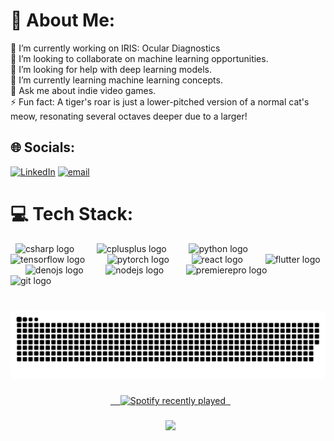 # 💫 About Me:
🔭 I’m currently working on IRIS: Ocular Diagnostics<br>👯 I’m looking to collaborate on machine learning opportunities.<br>🤝 I’m looking for help with deep learning models.<br>🌱 I’m currently learning machine learning concepts.<br>💬 Ask me about indie video games.<br>⚡ Fun fact: A tiger's roar is just a lower-pitched version of a normal cat's meow, resonating several octaves deeper due to a larger!


## 🌐 Socials:
[![LinkedIn](https://img.shields.io/badge/LinkedIn-%230077B5.svg?logo=linkedin&logoColor=white)](https://linkedin.com/in/byayushjain) [![email](https://img.shields.io/badge/Email-D14836?logo=gmail&logoColor=white)](mailto:by.ayushjain@gmail.com) 

# 💻 Tech Stack:
<div align="left">
  <img src="https://cdn.jsdelivr.net/gh/devicons/devicon/icons/csharp/csharp-original.svg" height="40" alt="csharp logo"  />
  <img width="12" />
  <img src="https://cdn.jsdelivr.net/gh/devicons/devicon/icons/cplusplus/cplusplus-original.svg" height="40" alt="cplusplus logo"  />
  <img width="12" />
  <img src="https://cdn.jsdelivr.net/gh/devicons/devicon/icons/python/python-original.svg" height="40" alt="python logo"  />
  <img width="12" />
  <img src="https://cdn.jsdelivr.net/gh/devicons/devicon/icons/tensorflow/tensorflow-original.svg" height="40" alt="tensorflow logo"  />
  <img width="12" />
  <img src="https://cdn.jsdelivr.net/gh/devicons/devicon/icons/pytorch/pytorch-original.svg" height="40" alt="pytorch logo"  />
  <img width="12" />
  <img src="https://cdn.jsdelivr.net/gh/devicons/devicon/icons/react/react-original.svg" height="40" alt="react logo"  />
  <img width="12" />
  <img src="https://cdn.jsdelivr.net/gh/devicons/devicon/icons/flutter/flutter-original.svg" height="40" alt="flutter logo"  />
  <img width="12" />
  <img src="https://cdn.jsdelivr.net/gh/devicons/devicon/icons/denojs/denojs-original.svg" height="40" alt="denojs logo"  />
  <img width="12" />
  <img src="https://cdn.jsdelivr.net/gh/devicons/devicon/icons/nodejs/nodejs-original.svg" height="40" alt="nodejs logo"  />
  <img width="12" />
  <img src="https://cdn.jsdelivr.net/gh/devicons/devicon/icons/premierepro/premierepro-plain.svg" height="40" alt="premierepro logo"  />
  <img width="12" />
  <img src="https://cdn.jsdelivr.net/gh/devicons/devicon/icons/git/git-original.svg" height="40" alt="git logo"  />
</div>

###

<picture>
  <source media="(prefers-color-scheme: dark)" srcset="https://raw.githubusercontent.com/aywhoosh/aywhoosh/output/github-snake-dark.svg" />
  <source media="(prefers-color-scheme: light)" srcset="https://raw.githubusercontent.com/aywhoosh/aywhoosh/output/github-snake.svg" />
  <img alt="github-snake" src="https://raw.githubusercontent.com/aywhoosh/aywhoosh/output/github-snake.svg" />
</picture>

###

<div align="center">
  <a href="https://open.spotify.com/user/ghoulzzz">
    <img src="https://spotify-recently-played-readme.vercel.app/api?user=ghoulzzz&count=5&unique=true" alt="Spotify recently played"  />
  </a>
</div>

###

<div align="center">
  <img src="https://profile-counter.glitch.me/aywhoosh/count.svg?"  />
</div>





<!-- Proudly created with GPRM ( https://gprm.itsvg.in ) -->
